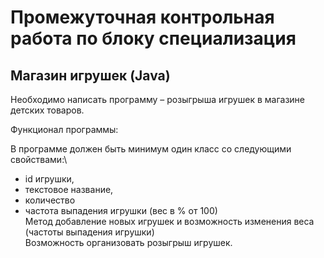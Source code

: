 # Промежуточная контрольная работа по блоку специализация
## Магазин игрушек (Java)
Необходимо написать программу – розыгрыша игрушек в магазине детских товаров.

Функционал программы:

В программе должен быть минимум один класс со следующими свойствами:\
- id игрушки,
- текстовое название,
- количество
- частота выпадения игрушки (вес в % от 100)\
Метод добавление новых игрушек и возможность изменения веса (частоты выпадения игрушки)\
Возможность организовать розыгрыш игрушек.